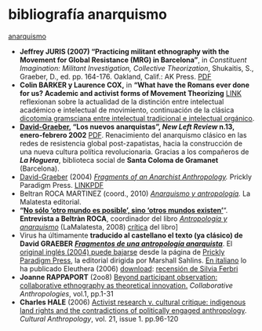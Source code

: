# bibliografía anarquismo

[anarquismo](anarquismo.md)

* **Jeffrey JURIS (2007) “Practicing militant ethnography with the Movement for Global Resistance (MRG) in Barcelona”**, in *Constituent Imagination: Militant Investigation, Collective Theorization*, Shukaitis, S., Graeber, D., ed. pp. 164-176. Oakland, Calif.: AK Press. [PDF](http://periferiesurbanes.org/wp-content/uploads/2011/06/JURIS2007PracticingMilitantEthnography.pdf)
* **Colin BARKER y Laurence COX,** in **“What have the Romans ever done for us? Academic and activist forms of Movement Theorizing** [LINK](http://www.iol.ie/~mazzoldi/toolsforchange/afpp/afpp8.html#one) reflexionan sobre la actualidad de la distinción entre intelectual académico e intelectual de movimiento, continuación de la clásica [dicotomia gramsciana entre intelectual tradicional e intelectual orgánico](http://www.girodivite.it/Gli-intellettuali-organici-di.html).
* **[David-Graeber](David-Graeber.md), “Los nuevos anarquistas”, *New Left Review* n.13, enero-febrero 2002** [PDF](http://periferiesurbanes.org/wp-content/uploads/2011/06/GRAEBER-2002_los-nuevos-anarquistas.pdf). Renacimiento del anarquismo clásico en las redes de resistencia global post-zapatistas, hacia la construcción de una nueva cultura política revolucionaria. Gracias a los compañeros de ***La Hoguera***, biblioteca social de **Santa Coloma de Gramanet** (Barcelona).
* [David-Graeber](David-Graeber.md) (2004) *[Fragments of an Anarchist Anthropology](http://www.prickly-paradigm.com/catalog.html#sp04).* Prickly Paradigm Press. [LINK](http://www.prickly-paradigm.com/paradigm14.pdf)[PDF](http://periferiesurbanes.org/wp-content/uploads/2010/10/paradigm14.pdf)
* Beltran ROCA MARTINEZ (coord., 2010) *[Anarquismo y antropología](http://www.lamalatesta.net/anarquismo-antropolog%C3%83%C6%92%C3%82%C2%ADa-p-2834.html).* La Malatesta editorial.
* **“[No sólo ‘otro mundo es posible’, sino ‘otros mundos existen’](http://www.diagonalperiodico.net/No-solo-otro-mundo-es-posible-sino.html)**“. **Entrevista a Beltràn ROCA**, coordinador del libro [*Antropología y anarquismo*](http://www.alasbarricadas.org/noticias/?q=node/9401) (LaMalatesta, 2008) [crítica](http://www.fondation-besnard.org/IMG/icones/pdf-dist.png) del libro]
* Virus ha últimamente **traducido al castellano el texto (ya clásico) de David GRAEBER** [***Fragmentos de una antropología anarquista***](http://www.viruseditorial.net/plantillas_libros/libro_big.php?id=253&tabla=libros). El [original inglés (2004) puede bajarse](http://www.prickly-paradigm.com/paradigm14.pdf) desde la página de [Prickly Paradigm Press](http://www.prickly-paradigm.com/), la editorial dirigida por Marshall Sahlins. [En italiano](http://www.eleuthera.it/scheda_libro.php?idlib=207#) lo ha publicado Eleuthera (2006) [download](http://www.tntvillage.scambioetico.org/index.php?showtopic=227918): [recensión de Silvia Ferbri](http://anarca-bolo.ch/a-rivista/324/41.htm)
* **Joanne RAPPAPORT** (2oo8) [Beyond participant observation: collaborative ethnography as theoretical innovation.](http://mtw160-150.ippl.jhu.edu/journals/collaborative_anthropologies/v001/1.rappaport.pdf) *Collaborative Anthropologies*, vol.1, pp.1-31
* **Charles HALE** (2006) [Activist research v. cultural critique: indigenous land rights and the contradictions of politically engaged anthropology](https://segue.southwestern.edu/userfiles/ANT3520301-f08/Hale%20Activist%20Research.pdf). *Cultural Anthropology*, vol. 21, issue 1. pp.96-120

